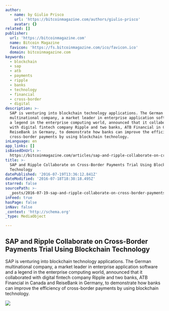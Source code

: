 ```yaml
---
author:
  - name: by Giulio Prisco
    url: 'https://bitcoinmagazine.com/authors/giulio-prisco'
    avatar: {}
related: []
publisher:
  url: 'https://bitcoinmagazine.com'
  name: Bitcoin Magazine
  favicon: 'https://fs.bitcoinmagazine.com/ico/favicon.ico'
  domain: bitcoinmagazine.com
keywords:
  - blockchain
  - sap
  - atb
  - payments
  - ripple
  - banks
  - technology
  - financial
  - cross-border
  - digital
description: >-
  SAP is venturing into blockchain technology applications. The German
  multinational company, a market leader in enterprise application software and
  a legend in the enterprise computing world, announced that it collaborated
  with digital fintech company Ripple and two banks, ATB Financial in Canada and
  ReiseBank in Germany, to demonstrate how banks can improve the efficiency of
  cross-border payments by using blockchain technology.
inLanguage: en
app_links: []
isBasedOnUrl: >-
  https://bitcoinmagazine.com/articles/sap-and-ripple-collaborate-on-cross-border-payments-trial-using-blockchain-technology-1468862163
title: >-
  SAP and Ripple Collaborate on Cross-Border Payments Trial Using Blockchain
  Technology
datePublished: '2016-07-19T13:36:12.841Z'
dateModified: '2016-07-18T18:38:18.495Z'
starred: false
sourcePath: >-
  _posts/2016-07-19-sap-and-ripple-collaborate-on-cross-border-payments-trial-us.md
inFeed: true
hasPage: false
inNav: false
_context: 'http://schema.org'
_type: MediaObject

---
```

<article style=""><h1>SAP and Ripple Collaborate on Cross-Border Payments Trial Using Blockchain Technology</h1><p>SAP is venturing into blockchain technology applications. The German multinational company, a market leader in enterprise application software and a legend in the enterprise computing world, announced that it collaborated with digital fintech company Ripple and two banks, ATB Financial in Canada and ReiseBank in Germany, to demonstrate how banks can improve the efficiency of cross-border payments by using blockchain technology.</p><img src="https://fs.bitcoinmagazine.com/img/articles/sap-and-ripple-collaborate-on-cross-border-payments-trial-using-blockchain-technology.jpg" /></article>